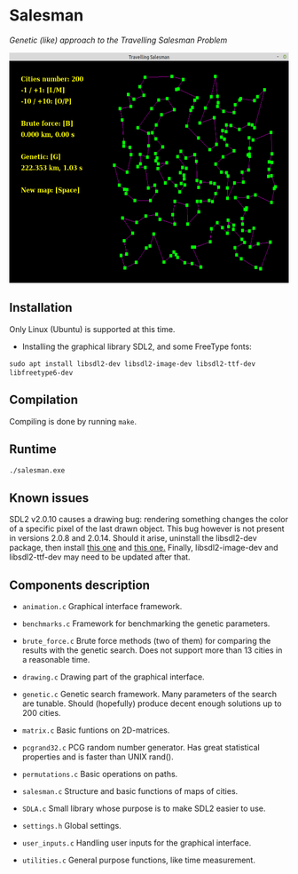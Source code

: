 # Salesman

*Genetic (like) approach to the Travelling Salesman Problem*

<img src="img/preview.png" alt="preview" width="600" height="415">


## Installation

Only Linux (Ubuntu) is supported at this time.

* Installing the graphical library SDL2, and some FreeType fonts:

```
sudo apt install libsdl2-dev libsdl2-image-dev libsdl2-ttf-dev libfreetype6-dev
```


## Compilation

Compiling is done by running ``` make ```.


## Runtime

```
./salesman.exe
```


## Known issues

SDL2 v2.0.10 causes a drawing bug: rendering something changes the color of a specific pixel of the last drawn object. This bug however is not present in versions 2.0.8 and 2.0.14. Should it arise, uninstall the libsdl2-dev package, then install [this one](https://packages.debian.org/sid/libsdl2-2.0-0) and [this one.](https://packages.debian.org/source/sid/libsdl2) Finally, libsdl2-image-dev and libsdl2-ttf-dev may need to be updated after that.


## Components description

- ``` animation.c ``` Graphical interface framework.

- ``` benchmarks.c ``` Framework for benchmarking the genetic parameters.

- ``` brute_force.c ``` Brute force methods (two of them) for comparing the results with the genetic search.
	Does not support more than 13 cities in a reasonable time.

- ``` drawing.c ``` Drawing part of the graphical interface.

- ``` genetic.c ``` Genetic search framework. Many parameters of the search are tunable. Should (hopefully) produce
	decent enough solutions up to 200 cities.

- ``` matrix.c ``` Basic funtions on 2D-matrices.

- ``` pcgrand32.c ``` PCG random number generator. Has great statistical properties and is faster than UNIX rand().

- ``` permutations.c ``` Basic operations on paths.

- ``` salesman.c ``` Structure and basic functions of maps of cities.

- ``` SDLA.c ``` Small library whose purpose is to make SDL2 easier to use.

- ``` settings.h ``` Global settings.

- ``` user_inputs.c ``` Handling user inputs for the graphical interface.

- ``` utilities.c ``` General purpose functions, like time measurement.
